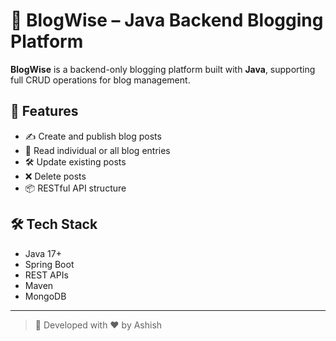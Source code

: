 # 📝 BlogWise – Java Backend Blogging Platform

**BlogWise** is a backend-only blogging platform built with **Java**, supporting full CRUD operations for blog management.

## 🔧 Features

- ✍️ Create and publish blog posts
- 📖 Read individual or all blog entries
- 🛠️ Update existing posts
- ❌ Delete posts
- 📦 RESTful API structure

## 🛠️ Tech Stack

- Java 17+
- Spring Boot
- REST APIs
- Maven 
- MongoDB

---

> 🚀 Developed with ❤️ by Ashish
